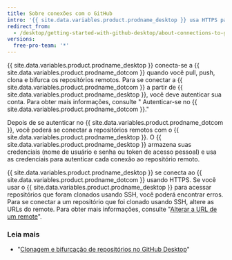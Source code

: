 ```yaml
---
title: Sobre conexões com o GitHub
intro: '{{ site.data.variables.product.prodname_desktop }} usa HTTPS para trocar dados de forma segura com {{ site.data.variables.product.prodname_dotcom }}.'
redirect_from:
  - /desktop/getting-started-with-github-desktop/about-connections-to-github
versions:
  free-pro-team: '*'
---
```


{{ site.data.variables.product.prodname_desktop }} conecta-se a {{ site.data.variables.product.prodname_dotcom }} quando você pull, push, clona e bifurca os repositórios remotos. Para se conectar a {{ site.data.variables.product.prodname_dotcom }} a partir de {{ site.data.variables.product.prodname_desktop }}, você deve autenticar sua conta. Para obter mais informações, consulte "
Autenticar-se no {{ site.data.variables.product.prodname_dotcom }}."</p> 

Depois de se autenticar no {{ site.data.variables.product.prodname_dotcom }}, você poderá se conectar a repositórios remotos com o {{ site.data.variables.product.prodname_desktop }}. O {{ site.data.variables.product.prodname_desktop }} armazena suas credenciais (nome de usuário e senha ou token de acesso pessoal) e usa as credenciais para autenticar cada conexão ao repositório remoto.

{{ site.data.variables.product.prodname_desktop }} se conecta ao {{ site.data.variables.product.prodname_dotcom }} usando HTTPS. Se você usar o {{ site.data.variables.product.prodname_desktop }} para acessar repositórios que foram clonados usando SSH, você poderá encontrar erros. Para se conectar a um repositório que foi clonado usando SSH, altere as URLs do remote. Para obter mais informações, consulte "[Alterar a URL de um remote](/github/using-git/changing-a-remotes-url)".



### Leia mais

- "[Clonagem e bifurcação de repositórios no GitHub Desktop](/desktop/contributing-and-collaborating-using-github-desktop/cloning-and-forking-repositories-from-github-desktop)"
